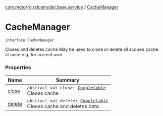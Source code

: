 [com.motorro.rxlcemodel.base.service](../index.md) / [CacheManager](./index.md)

# CacheManager

`interface CacheManager`

Closes and deletes cache
May be used to close or delete all scoped cache at once e.g. for current user

### Properties

| Name | Summary |
|---|---|
| [close](close.md) | `abstract val close: `[`Completable`](http://reactivex.io/RxJava/3.x/javadoc/io/reactivex/rxjava3/core/Completable.html)<br>Closes cache |
| [delete](delete.md) | `abstract val delete: `[`Completable`](http://reactivex.io/RxJava/3.x/javadoc/io/reactivex/rxjava3/core/Completable.html)<br>Closes cache and deletes data |
